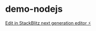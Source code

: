# demo-nodejs

[Edit in StackBlitz next generation editor ⚡️](https://stackblitz.com/~/github.com/AayushBhalotia/demo-nodejs)